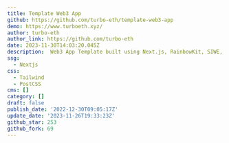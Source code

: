 ```yaml
---
title: Template Web3 App
github: https://github.com/turbo-eth/template-web3-app
demo: https://www.turboeth.xyz/
author: turbo-eth
author_link: https://github.com/turbo-eth
date: 2023-11-30T14:03:20.045Z
description: ️ Web3 App Template built using Next.js, RainbowKit, SIWE, Disco, and more!
ssg:
  - Nextjs
css:
  - Tailwind
  - PostCSS
cms: []
category: []
draft: false
publish_date: '2022-12-30T09:05:17Z'
update_date: '2023-11-26T19:33:23Z'
github_star: 253
github_fork: 69
---
```

